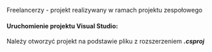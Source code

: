 Freelancerzy - projekt realizywany w ramach projektu zespołowego
#### Uruchomienie projektu Visual Studio:
Należy otworzyć projekt na podstawie pliku z rozszerzeniem ***.csproj***